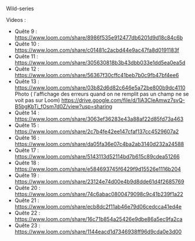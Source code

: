 Wild-series

Videos : 

- Quête 9 : https://www.loom.com/share/8986f535e912477db6201d9d18c84c6b
- Quête 10 : https://www.loom.com/share/c01481c2acbd44e9ac47fa8d0191183f
- Quête 11 : https://www.loom.com/share/305630818b3b43dbb033e1dd5ea0ea5d
- Quête 12 : https://www.loom.com/share/56367f30cffc41beb7b0c9fb47bf4ee6
- Quête 13 : https://www.loom.com/share/03b82d6d82c646e5a72be800b9dc4110
Photo ( l'affichage des erreurs quand on ne remplit pas un champ ne se voit pas sur Loom) https://drive.google.com/file/d/1lA3CleAmwz7svQ-B5bgKbTi_fOsm7d0Z/view?usp=sharing
- Quête 14 : https://www.loom.com/share/3063ef36283e43a88af22d85fd73a463
- Quête 15 : https://www.loom.com/share/2c7b4fe42ee147cfaf137cc4529607a2
- Quête 16 : https://www.loom.com/share/da05fa36e07c4ba2ab3140d232a24588
- Quête 17 : https://www.loom.com/share/5143113d52114bd7b615c89cdea51266
- Quête 18 : https://www.loom.com/share/e584693745f6429f9d15526e1116b204
- Quête 19 : https://www.loom.com/share/23124e74d00e4b9d8dde61d4f2685769
- Quête 20 : https://www.loom.com/share/74c6abac0800479098c9c41b239f1a22
- Quête 21 : https://www.loom.com/share/ecb8dc2f11ab46e79d06cedcca41ed4e
- Quête 22 : https://www.loom.com/share/16c71b854a25426e9dbe86a5ec9fa2ca
- Quête 23 : https://www.loom.com/share/1144eacd1d7346938ff96d9cda0e3d00
